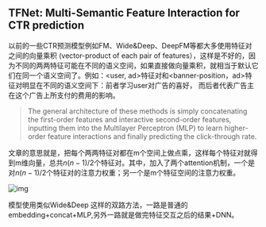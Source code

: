 

## TFNet: Multi-Semantic Feature Interaction for CTR prediction

以前的一些CTR预测模型例如FM、Wide&Deep、DeepFM等都大多使用特征对之间的向量乘积 (vector-product of each pair of features），这样是不好的，因为不同的两两特征可能在不同的语义空间，如果直接做向量乘积，就相当于默认它们在同一个语义空间了。例如：<user, ad>特征对和<banner-position，ad>特征对明显在不同的语义空间下：前者学习user对广告的喜好， 而后者代表广告主在这个广告上所支付的费用的影响。

> The general architecture of these methods is simply concatenating the first-order features and interactive second-order features, inputting them into the Multilayer Perceptron (MLP) to learn higher-order feature interactions and finally predicting the click-through rate.

文章的意思就是，把每个两两特征对都在m个空间上做点乘，这样每个特征对就得到m维向量，总共$n(n-1)/2$个特征对。其中，加入了两个attention机制，一个是对$n(n-1)/2$个特征对的注意力权重；另一个是m个特征空间的注意力权重。

![img](https://pic2.zhimg.com/80/v2-92a597a443f8501b1bb3c68712ce90bd_1440w.jpg)

模型使用类似Wide&Deep 这样的双路方法，一路是普通的embedding+concat+MLP,另外一路就是做完特征交互之后的结果+DNN。



